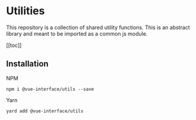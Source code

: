 # Utilities

This repository is a collection of shared utility functions. This is an abstract
library and meant to be imported as a common js module.

[[toc]]

## Installation

NPM

    npm i @vue-interface/utils --save

Yarn

    yard add @vue-interface/utils